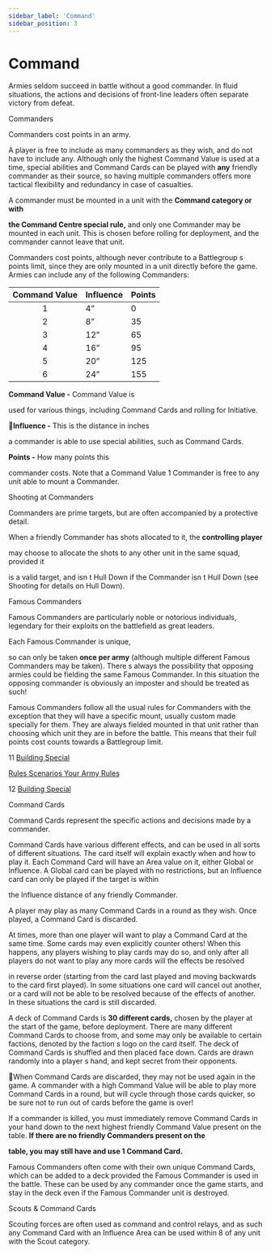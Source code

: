 ```yaml
---
sidebar_label: 'Command'
sidebar_position: 3
---
```


# Command
Armies seldom succeed in battle without a good commander. In fluid situations, the actions and decisions of front-line leaders often separate victory from defeat.

Commanders

Commanders cost points in an army.

A player is free to include as many commanders as they wish, and do not have to include any. Although only the highest Command Value is used at a time, special abilities and Command Cards can be played with **any** friendly commander as their source, so having multiple commanders offers more tactical flexibility and redundancy in case of casualties.

A commander must be mounted in a unit with the **Command category or with**

**the Command Centre special rule,** and only one Commander may be mounted in each unit. This is chosen before rolling for deployment, and the commander cannot leave that unit.

Commanders cost points, although never contribute to a Battlegroup s points limit, since they are only mounted in a unit directly before the game. Armies can include any of the following Commanders:



|Command Value|Influence|Points|
| :-: | - | - |
|1|4”|0|
|2|8”|35|
|3|12”|65|
|4|16”|95|
|5|20”|125|
|6|24”|155|
**Command Value -** Command Value is

used for various things, including Command Cards and rolling for Initiative.

**Influence -** This is the distance in inches

a commander is able to use special abilities, such as Command Cards.

**Points -** How many points this

commander costs. Note that a Command Value 1 Commander is free to any unit able to mount a Commander.

Shooting at Commanders

Commanders are prime targets, but are often accompanied by a protective detail.

When a friendly Commander has shots allocated to it, the **controlling player**

may choose to allocate the shots to any other unit in the same squad, provided it

is a valid target, and isn t Hull Down if the Commander isn t Hull Down (see Shooting for details on Hull Down).

Famous Commanders

Famous Commanders are particularly noble or notorious individuals, legendary for their exploits on the battlefield as great leaders.

Each Famous Commander is unique,

so can only be taken **once per army** (although multiple different Famous Commanders may be taken). There s always the possibility that opposing armies could be fielding the same Famous Commander. In this situation the opposing commander is obviously an imposter and should be treated as such!

Famous Commanders follow all the usual rules for Commanders with the exception that they will have a specific mount, usually custom made specially for them. They are always fielded mounted in that unit rather than choosing which unit they are in before the battle. This means that their full points cost counts towards a Battlegroup limit.

11
[Building ](#_page39_x0.00_y595.28)[ Special ](#_page41_x0.00_y595.28)

[Rules ](#_page3_x0.00_y595.28)[Scenarios ](#_page31_x0.00_y595.28)[Your Army](#_page39_x0.00_y595.28)[ Rules](#_page41_x0.00_y595.28)

12
[Building ](#_page39_x0.00_y595.28)[ Special ](#_page41_x0.00_y595.28)

Command Cards

Command Cards represent the specific actions and decisions made by a commander.

Command Cards have various different effects, and can be used in all sorts of different situations. The card itself will explain exactly when and how to play it. Each Command Card will have an Area value on it, either Global or Influence. A Global card can be played with no restrictions, but an Influence card can only be played if the target is within

the Influence distance of any friendly Commander.

A player may play as many Command Cards in a round as they wish. Once played, a Command Card is discarded.

At times, more than one player will want to play a Command Card at the same time. Some cards may even explicitly counter others! When this happens, any players wishing to play cards may do so, and only after all players do not want to play any more cards will the effects be resolved

in reverse order (starting from the card last played and moving backwards to the card first played). In some situations one card will cancel out another, or a card will not be able to be resolved because of the effects of another. In these situations the card is still discarded.

A deck of Command Cards is **30 different cards,** chosen by the player at the start of the game, before deployment. There are many different Command Cards to choose from, and some may only be available to certain factions, denoted by the faction s logo on the card itself. The deck of Command Cards is shuffled and then placed face down. Cards are drawn randomly into a player s hand, and kept secret from their opponents.

When Command Cards are discarded, they may not be used again in the game. A commander with a high Command Value will be able to play more Command Cards in a round, but will cycle through those cards quicker, so be sure not to run out of cards before the game is over!

If a commander is killed, you must immediately remove Command Cards in your hand down to the next highest friendly Command Value present on the table. **If there are no friendly Commanders present on the**

**table, you may still have and use 1 Command Card.**

Famous Commanders often come with their own unique Command Cards, which can be added to a deck provided the Famous Commander is used in the battle. These can be used by any commander once the game starts, and stay in the deck even if the Famous Commander unit is destroyed.

Scouts & Command Cards

Scouting forces are often used as command and control relays, and as such any Command Card with an Influence Area can be used within 8  of any unit with the Scout category.
